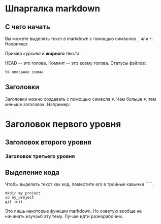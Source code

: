 # Шпаргалка markdown

## С чего начать

Вы можете выделять текст в markdown с помощью символов `_` или `*`. Например:

Пример _курсива_ и **жирного** текста.

HEAD -- это голова.
Коммит -- это всему голова.
Статусы файлов:

```mermaid
%% описание схемы
```

## Заголовки

Заголовки можно создавать с помощью символа `#`. Чем больше `#`, тем меньше заголовок. Например:

# Заголовок первого уровня
## Заголовок второго уровня
### Заголовок третьего уровня

## Выделение кода

Чтобы выделить текст как код, поместите его в тройные кавычки `````. 

```
mkdir my_project
cd my_project
git init
```
Это лишь некоторые функции markdown. Но советую вообще не начинать изучаьб эту тему. Лучше идти разнорабочим. 